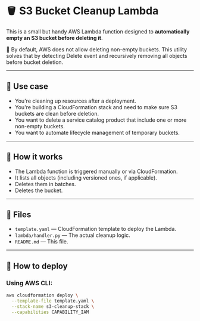 # 🪣 S3 Bucket Cleanup Lambda

This is a small but handy AWS Lambda function designed to **automatically empty an S3 bucket before deleting it**. 

🛑 By default, AWS does not allow deleting non-empty buckets. This utility solves that by detecting Delete event and recursively removing all objects before bucket deletion.

---

## 🔧 Use case

- You're cleaning up resources after a deployment.
- You're building a CloudFormation stack and need to make sure S3 buckets are clean before deletion.
- You want to delete a service catalog product that include one or more non-empty buckets.
- You want to automate lifecycle management of temporary buckets.

---

## 🚀 How it works

- The Lambda function is triggered manually or via CloudFormation.
- It lists all objects (including versioned ones, if applicable).
- Deletes them in batches.
- Deletes the bucket.

---

## 📁 Files

- `template.yaml` — CloudFormation template to deploy the Lambda.
- `lambda/handler.py` — The actual cleanup logic.
- `README.md` — This file.

---

## 🧪 How to deploy

### Using AWS CLI:

```bash
aws cloudformation deploy \
  --template-file template.yaml \
  --stack-name s3-cleanup-stack \
  --capabilities CAPABILITY_IAM
